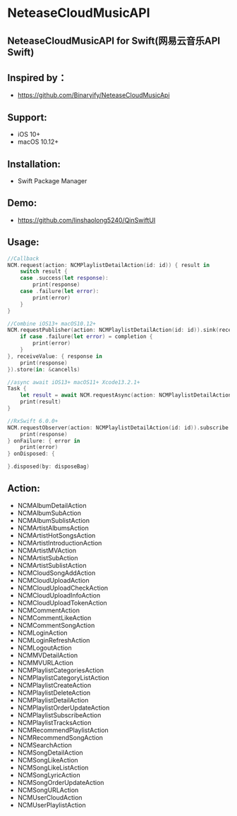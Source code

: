 # NeteaseCloudMusicAPI

## NeteaseCloudMusicAPI for Swift(网易云音乐API Swift)

## Inspired by：
* https://github.com/Binaryify/NeteaseCloudMusicApi

## Support:
* iOS 10+
* macOS 10.12+

## Installation:
* Swift Package Manager

## Demo: 
* https://github.com/linshaolong5240/QinSwiftUI

## Usage:
```Swift
//Callback
NCM.request(action: NCMPlaylistDetailAction(id: id)) { result in
    switch result {
    case .success(let response):
        print(response)
    case .failure(let error):
        print(error)
    }
}

//Combine iOS13+ macOS10.12+
NCM.requestPublisher(action: NCMPlaylistDetailAction(id: id)).sink(receiveCompletion: { completion in
    if case .failure(let error) = completion {
        print(error)
    }
}, receiveValue: { response in
    print(response)
}).store(in: &cancells)

//async await iOS13+ macOS11+ Xcode13.2.1+
Task {
    let result = await NCM.requestAsync(action: NCMPlaylistDetailAction(id: id))
    print(result)
}

//RxSwift 6.0.0+
NCM.requestObserver(action: NCMPlaylistDetailAction(id: id)).subscribe { response in
    print(response)
} onFailure: { error in
    print(error)
} onDisposed: {

}.disposed(by: disposeBag)
```
## Action:
* NCMAlbumDetailAction
* NCMAlbumSubAction
* NCMAlbumSublistAction
* NCMArtistAlbumsAction
* NCMArtistHotSongsAction
* NCMArtistIntroductionAction
* NCMArtistMVAction
* NCMArtistSubAction
* NCMArtistSublistAction
* NCMCloudSongAddAction
* NCMCloudUploadAction
* NCMCloudUploadCheckAction
* NCMCloudUploadInfoAction
* NCMCloudUploadTokenAction
* NCMCommentAction
* NCMCommentLikeAction
* NCMCommentSongAction
* NCMLoginAction
* NCMLoginRefreshAction
* NCMLogoutAction
* NCMMVDetailAction
* NCMMVURLAction
* NCMPlaylistCategoriesAction
* NCMPlaylistCategoryListAction
* NCMPlaylistCreateAction
* NCMPlaylistDeleteAction
* NCMPlaylistDetailAction
* NCMPlaylistOrderUpdateAction
* NCMPlaylistSubscribeAction
* NCMPlaylistTracksAction
* NCMRecommendPlaylistAction
* NCMRecommendSongAction
* NCMSearchAction
* NCMSongDetailAction
* NCMSongLikeAction
* NCMSongLikeListAction
* NCMSongLyricAction
* NCMSongOrderUpdateAction
* NCMSongURLAction
* NCMUserCloudAction
* NCMUserPlaylistAction
